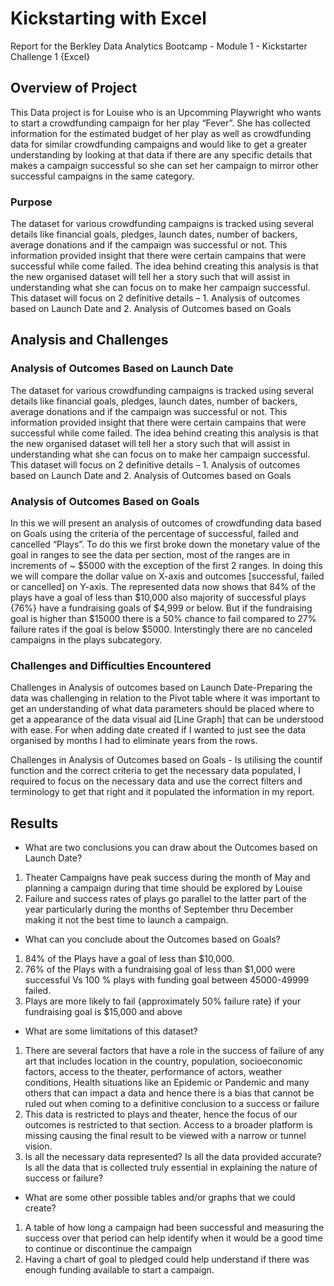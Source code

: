 # Kickstarting with Excel

Report for the Berkley Data Analytics Bootcamp - Module 1 - Kickstarter Challenge 1 {Excel}

## Overview of Project
This Data project is for Louise who is an Upcomming Playwright who wants to start a crowdfunding campaign for her play “Fever”. She has collected information for the estimated budget of her play as well as crowdfunding data for similar crowdfunding campaigns and would like to get a greater understanding by looking at that data if there are any specific details that makes a campaign successful so she can set her campaign to mirror other successful campaigns in the same category. 

### Purpose
The dataset for various crowdfunding campaigns is tracked using several details like financial goals, pledges, launch dates, number of backers, average donations and if the campaign was successful or not. This information provided insight that there were certain campains that were successful while come failed. The idea behind creating this analysis is that the new organised dataset will tell her a story such that will assist in understanding what she can focus on to make her campaign successful. This dataset will focus on 2 definitive details – 1. Analysis of outcomes based on Launch Date and 2. Analysis of Outcomes based on Goals

## Analysis and Challenges

### Analysis of Outcomes Based on Launch Date
The dataset for various crowdfunding campaigns is tracked using several details like financial goals, pledges, launch dates, number of backers, average donations and if the campaign was successful or not. This information provided insight that there were certain campains that were successful while come failed. The idea behind creating this analysis is that the new organised dataset will tell her a story such that will assist in understanding what she can focus on to make her campaign successful. This dataset will focus on 2 definitive details – 1. Analysis of outcomes based on Launch Date and 2. Analysis of Outcomes based on Goals


### Analysis of Outcomes Based on Goals
In this we will present an analysis of outcomes of crowdfunding data based on Goals using the criteria of the percentage of successful, failed and cancelled “Plays”. To do this we first broke down the monetary value of the goal in ranges to see the data per section, most of the ranges are in increments of ~ $5000 with the exception of the first 2 ranges. In doing this we will compare the dollar value on X-axis and outcomes [successful, failed or cancelled] on Y-axis.
The represented data now shows that 84% of the plays have a goal of less than $10,000 also majority of successful plays {76%} have a fundraising goals of $4,999 or below. But if the fundraising goal is higher than $15000 there is a 50% chance to fail compared to 27% failure rates if the goal is below $5000. Interstingly there are no canceled campaigns in the plays subcategory.

### Challenges and Difficulties Encountered
Challenges in Analysis of outcomes based on Launch Date-Preparing the data was challenging in relation to the Pivot table where it was important to get an understanding of what data parameters should be placed where to get a appearance of the data visual aid [Line Graph] that can be understood with ease. For when adding date created if I wanted to just see the data organised by months I had to eliminate years from the rows.

Challenges in Analysis of Outcomes based on Goals - Is utilising the countif function and the correct criteria to get the necessary data populated, I required to focus on the necessary data and use the correct filters and terminology to get that right and it populated the information in my report.

## Results

- What are two conclusions you can draw about the Outcomes based on Launch Date?
1.	Theater Campaigns have peak success during the month of May and planning a campaign during that time should be explored by Louise
2.	Failure and success rates of plays go parallel to the latter part of the year particularly during the months of September thru December making it not the best time to launch a campaign.


- What can you conclude about the Outcomes based on Goals?
1.	84% of the Plays have a goal of less than $10,000.
2.	76% of the Plays with a fundraising goal of less than $1,000 were successful Vs 100 % plays with funding goal between 45000-49999 failed.
3.	Plays are more likely to fail {approximately 50% failure rate} if your fundraising goal is $15,000 and above


- What are some limitations of this dataset?
1.	There are several factors that have a role in the success of failure of any art that includes location in the country, population, socioeconomic factors, access to the theater, performance of actors, weather conditions, Health situations like an Epidemic or Pandemic and many others that can impact a data and hence there is a bias that cannot be ruled out when coming to a definitive conclusion to a success or failure
2.	This data is restricted to plays and theater, hence the focus of our outcomes is restricted to that section. Access to a broader platform is missing causing the final result to be viewed with a narrow or tunnel vision.
3.	 Is all the necessary data represented? Is all the data provided accurate? Is all the data that is collected truly essential in explaining the nature of success or failure?


- What are some other possible tables and/or graphs that we could create?
1.	A table of how long a campaign had been successful and measuring the success over that period can help identify when it would be a good time to continue or discontinue the campaign
2.	Having a chart of goal to pledged could help understand if there was enough funding available to start a campaign.


